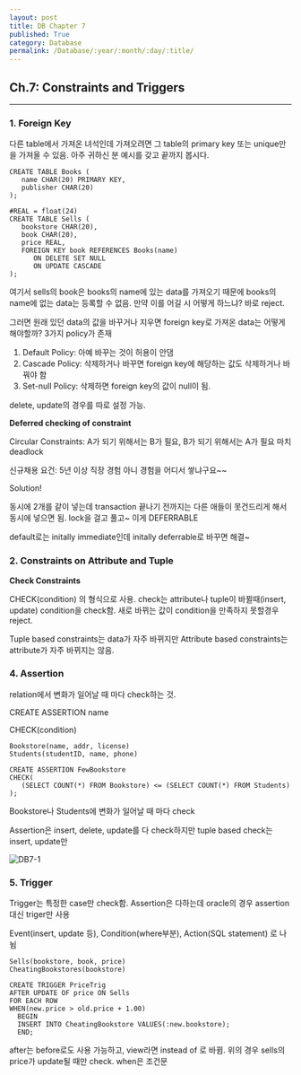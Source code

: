 ```yaml
---
layout: post
title: DB Chapter 7
published: True
category: Database
permalink: /Database/:year/:month/:day/:title/
---
```


## Ch.7: Constraints and Triggers

------------

### 1. Foreign Key

다른 table에서 가져온 녀석인데 가져오려면 그 table의 primary key 또는 unique만을 가져올 수 있음. 아주 귀하신 분 예시를 갖고 끝까지 봅시다.

```MYSQL
CREATE TABLE Books (
   name CHAR(20) PRIMARY KEY,
   publisher CHAR(20)
);

#REAL = float(24)
CREATE TABLE Sells (
   bookstore CHAR(20),
   book CHAR(20),
   price REAL,
   FOREIGN KEY book REFERENCES Books(name)
	  ON DELETE SET NULL
	  ON UPDATE CASCADE
);
```



여기서 sells의 book은 books의 name에 있는 data를 가져오기 때문에 books의 name에 없는 data는 등록할 수 없음. 만약 이를 어길 시 어떻게 하느냐? 바로 reject.

그러면 원래 있던 data의 값을 바꾸거나 지우면 foreign key로 가져온 data는 어떻게 해야할까? 3가지 policy가 존재

1. Default Policy: 아예 바꾸는 것이 허용이 안댐
2. Cascade Policy: 삭제하거나 바꾸면 foreign key에 해당하는 값도 삭제하거나 바꿔야 함
3. Set-null Policy: 삭제하면 foreign key의 값이 null이 됨.

delete, update의 경우를 따로 설정 가능.



**Deferred checking of constraint**

Circular Constraints: A가 되기 위해서는 B가 필요, B가 되기 위해서는 A가 필요 마치 deadlock

신규채용 요건: 5년 이상 직장 경험 아니 경험을 어디서 쌓냐구요~~

Solution!

동시에 2개를 같이 넣는데 transaction 끝나기 전까지는 다른 애들이 못건드리게 해서 동시에 넣으면 됨. lock을 걸고 풀고~ 이게 DEFERRABLE

default로는 initally immediate인데 initally deferrable로 바꾸면 해결~



### 2. Constraints on Attribute and Tuple

**Check Constraints**

CHECK(condition) 의 형식으로 사용. check는 attribute나 tuple이 바뀔때(insert, update) condition을 check함. 새로 바뀌는 값이 condition을 만족하지 못할경우 reject.

Tuple based constraints는 data가 자주 바뀌지만 Attribute based constraints는 attribute가 자주 바뀌지는 않음.



### 4. Assertion

relation에서 변화가 일어날 때 마다 check하는 것.

CREATE ASSERTION name

CHECK(condition)

```mysql
Bookstore(name, addr, license)
Students(studentID, name, phone)

CREATE ASSERTION FewBookstore
CHECK(
   (SELECT COUNT(*) FROM Bookstore) <= (SELECT COUNT(*) FROM Students)
);
```

Bookstore나 Students에 변화가 일어날 때 마다 check

Assertion은 insert, delete, update를 다 check하지만 tuple based check는 insert, update만

![DB7-1](https://user-images.githubusercontent.com/43085342/59431082-f9a4c900-8e1e-11e9-9d42-c2ba042060b1.png)



### 5. Trigger

Trigger는 특정한 case만 check함. Assertion은 다하는데 oracle의 경우 assertion대신 triger만 사용

Event(insert, update 등), Condition(where부분), Action(SQL statement) 로 나뉨

```mysql
Sells(bookstore, book, price)
CheatingBookstores(bookstore)

CREATE TRIGGER PriceTrig
AFTER UPDATE OF price ON Sells
FOR EACH ROW
WHEN(new.price > old.price + 1.00)
  BEGIN
  INSERT INTO CheatingBookstore VALUES(:new.bookstore);
  END;
```

after는 before로도 사용 가능하고, view라면 instead of 로 바뀜. 위의 경우 sells의 price가 update될 때만 check. when은 조건문
